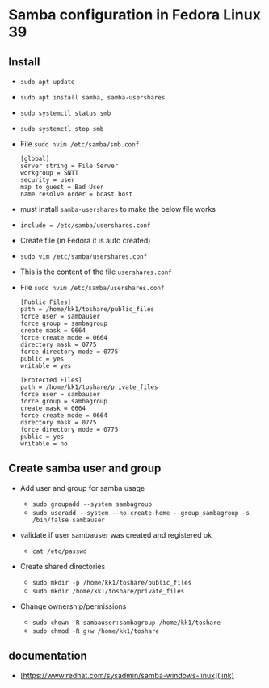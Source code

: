 
# Samba configuration in Fedora Linux 39

## Install 
- `sudo apt update`
-   ```
    sudo apt install samba, samba-usershares
    ```

-   ```
    sudo systemctl status smb
    ```
- `sudo systemctl stop smb`

- File `sudo nvim /etc/samba/smb.conf`
    ```
    [global]
    server string = File Server
    workgroup = SNTT
    security = user
    map to guest = Bad User
    name resolve order = bcast host
    ```

- must install `samba-usershares` to make the below file works
- `include = /etc/samba/usershares.conf`

- Create file (in Fedora it is auto created)
- `sudo vim /etc/samba/usershares.conf`

- This is the content of the file `usershares.conf`

- File `sudo nvim /etc/samba/usershares.conf`
    ```
    [Public Files]
    path = /home/kk1/toshare/public_files
    force user = sambauser
    force group = sambagroup
    create mask = 0664
    force create mode = 0664
    directory mask = 0775
    force directory mode = 0775
    public = yes
    writable = yes
    
    [Protected Files]
    path = /home/kk1/toshare/private_files
    force user = sambauser
    force group = sambagroup
    create mask = 0664
    force create mode = 0664
    directory mask = 0775
    force directory mode = 0775
    public = yes
    writable = no
    ```

## Create samba user and group

- Add user and group for samba usage
    - `sudo groupadd --system sambagroup`
    - `sudo useradd --system --no-create-home --group sambagroup -s /bin/false sambauser`

- validate if user sambauser was created and registered ok
    - `cat /etc/passwd`

- Create shared directories

    - `sudo mkdir -p /home/kk1/toshare/public_files`
    - `sudo mkdir /home/kk1/toshare/private_files`

- Change ownership/permissions

    - `sudo chown -R sambauser:sambagroup /home/kk1/toshare`
    - `sudo chmod -R g+w /home/kk1/toshare`

## documentation

- [https://www.redhat.com/sysadmin/samba-windows-linux](link)






